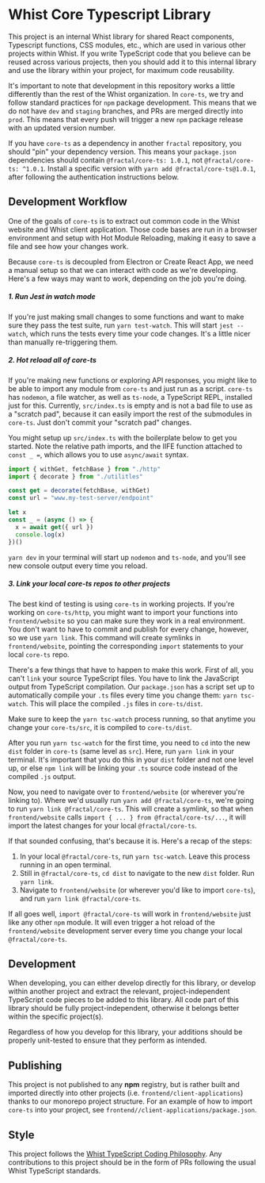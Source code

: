 # Whist Core Typescript Library

This project is an internal Whist library for shared React components, Typescript functions, CSS modules, etc., which are used in various other projects within Whist. If you write TypeScript code that you believe can be reused across various projects, then you should add it to this internal library and use the library within your project, for maximum code reusability.

It's important to note that development in this repository works a little differently than the rest of the Whist organization. In `core-ts`, we try and follow standard practices for `npm` package development. This means that we do not have `dev` and `staging` branches, and PRs are merged directly into `prod`. This means that every push will trigger a new `npm` package release with an updated version number.

If you have `core-ts` as a dependency in another `fractal` repository, you should "pin" your dependency version. This means your `package.json` dependencies should contain `@fractal/core-ts: 1.0.1`, not `@fractal/core-ts: ^1.0.1`. Install a specific version with `yarn add @fractal/core-ts@1.0.1`, after following the authentication instructions below.

## Development Workflow

One of the goals of `core-ts` is to extract out common code in the Whist website and Whist client application. Those code bases are run in a browser environment and setup with Hot Module Reloading, making it easy to save a file and see how your changes work.

Because `core-ts` is decoupled from Electron or Create React App, we need a manual setup so that we can interact with code as we're developing. Here's a few ways may want to work, depending on the job you're doing.

##### 1. Run Jest in watch mode

If you're just making small changes to some functions and want to make sure they pass the test suite, run `yarn test-watch`. This will start `jest --watch`, which runs the tests every time your code changes. It's a little nicer than manually re-triggering them.

##### 2. Hot reload all of core-ts

If you're making new functions or exploring API responses, you might like to be able to import any module from `core-ts` and just run as a script. `core-ts` has `nodemon`, a file watcher, as well as `ts-node`, a TypeScript REPL, installed just for this. Currently, `src/index.ts` is empty and is not a bad file to use as a "scratch pad", because it can easily import the rest of the submodules in `core-ts`. Just don't commit your "scratch pad" changes.

You might setup up `src/index.ts` with the boilerplate below to get you started. Note the relative path imports, and the IIFE function attached to `const _ =`, which allows you to use `async/await` syntax.

```javascript
import { withGet, fetchBase } from "./http"
import { decorate } from "./utilitles"

const get = decorate(fetchBase, withGet)
const url = "www.my-test-server/endpoint"

let x
const _ = (async () => {
  x = await get({ url })
  console.log(x)
})()
```

`yarn dev` in your terminal will start up `nodemon` and `ts-node`, and you'll see new console output every time you reload.

##### 3. Link your local core-ts repos to other projects

The best kind of testing is using `core-ts` in working projects. If you're working on `core-ts/http`, you might want to import your functions into `frontend/website` so you can make sure they work in a real environment. You don't want to have to commit and publish for every change, however, so we use `yarn link`. This command will create symlinks in `frontend/website`, pointing the corresponding `import` statements to your local `core-ts` repo.

There's a few things that have to happen to make this work. First of all, you can't `link` your source TypeScript files. You have to link the JavaScript output from TypeScript compilation. Our `package.json` has a script set up to automatically compile your `.ts` files every time you change them: `yarn tsc-watch`. This will place the compiled `.js` files in `core-ts/dist`.

Make sure to keep the `yarn tsc-watch` process running, so that anytime you change your `core-ts/src`, it is compiled to `core-ts/dist`.

After you run `yarn tsc-watch` for the first time, you need to `cd` into the new `dist` folder in `core-ts` (same level as `src`). Here, run `yarn link` in your terminal. It's important that you do this in your `dist` folder and not one level up, or else `npm link` will be linking your `.ts` source code instead of the compiled `.js` output.

Now, you need to navigate over to `frontend/website` (or wherever you're linking to). Where we'd usually run `yarn add @fractal/core-ts`, we're going to run `yarn link @fractal/core-ts`. This will create a symlink, so that when `frontend/website` calls `import { ... } from @fractal/core-ts/...`, it will import the latest changes for your local `@fractal/core-ts`.

If that sounded confusing, that's because it is. Here's a recap of the steps:

1. In your local `@fractal/core-ts`, run `yarn tsc-watch`. Leave this process running in an open terminal.
2. Still in `@fractal/core-ts`, `cd dist` to navigate to the new `dist` folder. Run `yarn link`.
3. Navigate to `frontend/website` (or wherever you'd like to import `core-ts`), and run `yarn link @fractal/core-ts`.

If all goes well, `import @fractal/core-ts` will work in `frontend/website` just like any other `npm` module. It will even trigger a hot reload of the `frontend/website` development server every time you change your local `@fractal/core-ts`.

## Development

When developing, you can either develop directly for this library, or develop within another project and extract the relevant, project-independent TypeScript code pieces to be added to this library. All code part of this library should be fully project-independent, otherwise it belongs better within the specific project(s).

Regardless of how you develop for this library, your additions should be properly unit-tested to ensure that they perform as intended.

## Publishing

This project is not published to any **npm** registry, but is rather built and imported directly into other projects (i.e. `frontend/client-applications`) thanks to our monorepo project structure. For an example of how to import `core-ts` into your project, see `frontend//client-applications/package.json`.

## Style

This project follows the [Whist TypeScript Coding Philosophy](https://www.notion.so/whisthq/Typescript-Coding-Philosophy-984288f157fa47f7894c886c6a95e289). Any contributions to this project should be in the form of PRs following the usual Whist TypeScript standards.

